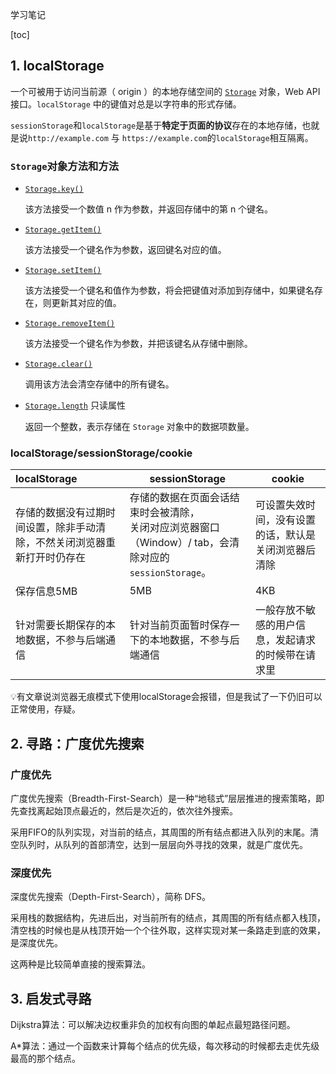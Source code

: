 学习笔记



[toc]

## 1. localStorage

一个可被用于访问当前源（ origin ）的本地存储空间的 [`Storage`](https://developer.mozilla.org/zh-CN/docs/Web/API/Storage) 对象，Web API 接口。`localStorage` 中的键值对总是以字符串的形式存储。

`sessionStorage`和`localStorage`是基于**特定于页面的协议**存在的本地存储，也就
是说`http://example.com` 与 `https://example.com`的``localStorage``相互隔离。

### `Storage`对象方法和方法

- [`Storage.key()`](https://developer.mozilla.org/zh-CN/docs/Web/API/Storage/key)

  该方法接受一个数值 n 作为参数，并返回存储中的第 n 个键名。

- [`Storage.getItem()`](https://developer.mozilla.org/zh-CN/docs/Web/API/Storage/getItem)

  该方法接受一个键名作为参数，返回键名对应的值。

- [`Storage.setItem()`](https://developer.mozilla.org/zh-CN/docs/Web/API/Storage/setItem)

  该方法接受一个键名和值作为参数，将会把键值对添加到存储中，如果键名存在，则更新其对应的值。

- [`Storage.removeItem()`](https://developer.mozilla.org/zh-CN/docs/Web/API/Storage/removeItem)

  该方法接受一个键名作为参数，并把该键名从存储中删除。

- [`Storage.clear()`](https://developer.mozilla.org/zh-CN/docs/Web/API/Storage/clear)

  调用该方法会清空存储中的所有键名。

- [`Storage.length`](https://developer.mozilla.org/zh-CN/docs/Web/API/Storage/length) 只读属性

  返回一个整数，表示存储在 `Storage` 对象中的数据项数量。



### localStorage/sessionStorage/cookie

| localStorage                                                 | sessionStorage                                               | cookie                                               |
| :----------------------------------------------------------- | ------------------------------------------------------------ | ---------------------------------------------------- |
| 存储的数据没有过期时间设置，除非手动清除，不然关闭浏览器重新打开时仍存在 | 存储的数据在页面会话结束时会被清除，<br />关闭对应浏览器窗口（Window）/ tab，会清除对应的`sessionStorage`。 | 可设置失效时间，没有设置的话，默认是关闭浏览器后清除 |
| 保存信息5MB                                                  | 5MB                                                          | 4KB                                                  |
| 针对需要长期保存的本地数据，不参与后端通信                   | 针对当前页面暂时保存一下的本地数据，不参与后端通信           | 一般存放不敏感的用户信息，发起请求的时候带在请求里   |



💡有文章说浏览器无痕模式下使用localStorage会报错，但是我试了一下仍旧可以正常使用，存疑。



## 2. 寻路：广度优先搜索

### 广度优先

广度优先搜索（Breadth-First-Search）是一种“地毯式”层层推进的搜索策略，即先查找离起始顶点最近的，然后是次近的，依次往外搜索。

采用FIFO的队列实现，对当前的结点，其周围的所有结点都进入队列的末尾。清空队列时，从队列的首部清空，达到一层层向外寻找的效果，就是广度优先。

### 深度优先

深度优先搜索（Depth-First-Search），简称 DFS。

采用栈的数据结构，先进后出，对当前所有的结点，其周围的所有结点都入栈顶，清空栈的时候也是从栈顶开始一个个往外取，这样实现对某一条路走到底的效果，是深度优先。



这两种是比较简单直接的搜索算法。

## 3. 启发式寻路

Dijkstra算法：可以解决边权重非负的加权有向图的单起点最短路径问题。



A*算法：通过一个函数来计算每个结点的优先级，每次移动的时候都去走优先级最高的那个结点。